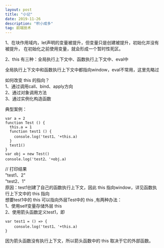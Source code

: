 ```yaml
---
layout: post
title: "小记"
date: 2019-11-26 
description: "积小成多"
tag: 前端技术
---
```


1、在块作用域内，let声明的变量被提升，但变量只是创建被提升，初始化并没有被提升，
   在初始化之前使用变量，就会形成一个暂时性死区。

2、this 有三种：全局执行上下文中、函数执行上下文中、eval中

全局执行上下文中和函数执行上下文中都指向window，eval不常用，这里先略过
   
如何改变 this 的指向？  
1、通过调用call、bind、apply方向  
2、通过对象调用方法  
3、通过实例化构造函数

典型案例：
```
var a = 2
function Test () {  
  this.a = 1
  function test1 () {
    console.log('test1、'+this.a)
  }
  test1()
}
var obj = new Test()
console.log('test2、'+obj.a)
```
// 打印结果  
"test1、2"  
"test2、1"  
原因：test1创建了自己的函数执行上下文，因此 this 指向window，详见函数执行上下文中的 this 指向  
想要test1中的 this 可以指向外层Test中的 this ,有两种办法：    
1、使用self变量存储外层 this  
2、使用箭头函数定义test1，即  
```
var test1 = () => {
    console.log('test1、'+this.a)
}
```
因为箭头函数没有执行上下文，所以箭头函数中的 this 取决于它的外部函数。






  
